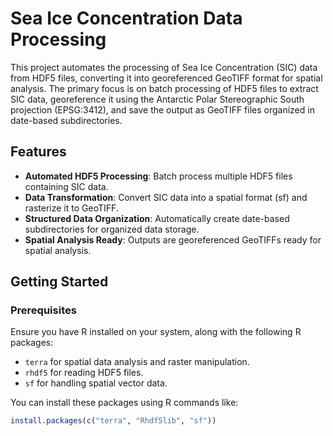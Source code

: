 # Sea Ice Concentration Data Processing

This project automates the processing of Sea Ice Concentration (SIC) data from HDF5 files, converting it into georeferenced GeoTIFF format for spatial analysis. The primary focus is on batch processing of HDF5 files to extract SIC data, georeference it using the Antarctic Polar Stereographic South projection (EPSG:3412), and save the output as GeoTIFF files organized in date-based subdirectories.

## Features

- **Automated HDF5 Processing**: Batch process multiple HDF5 files containing SIC data.
- **Data Transformation**: Convert SIC data into a spatial format (sf) and rasterize it to GeoTIFF.
- **Structured Data Organization**: Automatically create date-based subdirectories for organized data storage.
- **Spatial Analysis Ready**: Outputs are georeferenced GeoTIFFs ready for spatial analysis.

## Getting Started

### Prerequisites

Ensure you have R installed on your system, along with the following R packages:

- `terra` for spatial data analysis and raster manipulation.
- `rhdf5` for reading HDF5 files.
- `sf` for handling spatial vector data.

You can install these packages using R commands like:

```r
install.packages(c("terra", "Rhdf5lib", "sf"))
